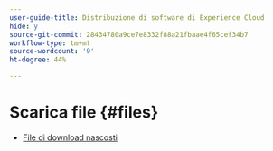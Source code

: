 ```yaml
---
user-guide-title: Distribuzione di software di Experience Cloud
hide: y
source-git-commit: 28434780a9ce7e8332f88a21fbaae4f65cef34b7
workflow-type: tm+mt
source-wordcount: '9'
ht-degree: 44%

---
```



# Scarica file {#files}

+ [File di download nascosti](downloads.md)
